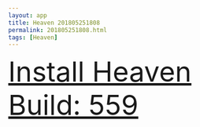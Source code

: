 ```yaml
---
layout: app
title: Heaven 201805251808
permalink: 201805251808.html
tags: [Heaven]
---
```

<div class="pure-g">
    <div class="pure-u-1-1" style="font-size: 4em">
        <a class="pure-button-primary" href="itms-services://?action=download-manifest&url=https%3A%2F%2Flitsungyisigono.github.io%2FTestScript%2Fmanifests%2F201805251808.plist"><i class="fa fa-download" aria-hidden="true"></i>Install Heaven Build: 559</a>
    </div>
</div>